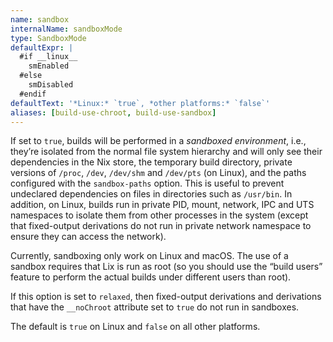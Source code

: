 ```yaml
---
name: sandbox
internalName: sandboxMode
type: SandboxMode
defaultExpr: |
  #if __linux__
    smEnabled
  #else
    smDisabled
  #endif
defaultText: '*Linux:* `true`, *other platforms:* `false`'
aliases: [build-use-chroot, build-use-sandbox]
---
```

If set to `true`, builds will be performed in a *sandboxed
environment*, i.e., they’re isolated from the normal file system
hierarchy and will only see their dependencies in the Nix store,
the temporary build directory, private versions of `/proc`,
`/dev`, `/dev/shm` and `/dev/pts` (on Linux), and the paths
configured with the `sandbox-paths` option. This is useful to
prevent undeclared dependencies on files in directories such as
`/usr/bin`. In addition, on Linux, builds run in private PID,
mount, network, IPC and UTS namespaces to isolate them from other
processes in the system (except that fixed-output derivations do
not run in private network namespace to ensure they can access the
network).

Currently, sandboxing only work on Linux and macOS. The use of a
sandbox requires that Lix is run as root (so you should use the
“build users” feature to perform the actual builds under different
users than root).

If this option is set to `relaxed`, then fixed-output derivations
and derivations that have the `__noChroot` attribute set to `true`
do not run in sandboxes.

The default is `true` on Linux and `false` on all other platforms.
